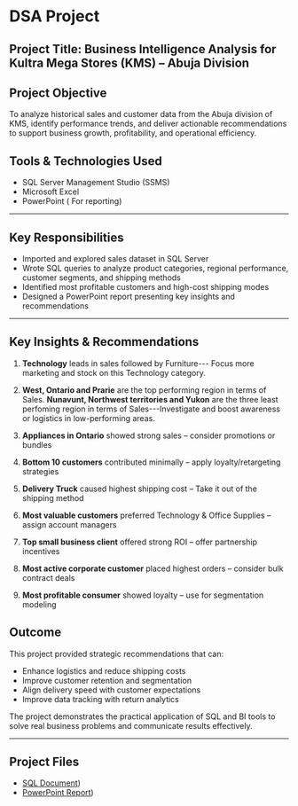 # DSA Project 

##  Project Title: Business Intelligence Analysis for Kultra Mega Stores (KMS) – Abuja Division


## Project Objective
To analyze historical sales and customer data from the Abuja division of KMS, identify performance trends, and deliver actionable recommendations to support business growth, profitability, and operational efficiency.


##  Tools & Technologies Used
- SQL Server Management Studio (SSMS)
- Microsoft Excel
- PowerPoint ( For reporting)

---

##  Key Responsibilities
- Imported and explored sales dataset in SQL Server
- Wrote SQL queries to analyze product categories, regional performance, customer segments, and shipping methods
- Identified most profitable customers and high-cost shipping modes
- Designed a PowerPoint report presenting key insights and recommendations

---

## Key Insights & Recommendations

1. **Technology** leads in sales followed by Furniture--- Focus more marketing and stock on this Technology category.

2. **West, Ontario and Prarie** are the top performing region in terms of Sales.
 **Nunavunt, Northwest territories and Yukon** are the three least perfoming region in terms of Sales---Investigate and boost awareness or logistics in low-performing areas.
3. **Appliances in Ontario** showed strong sales – consider promotions or bundles  
4. **Bottom 10 customers** contributed minimally – apply loyalty/retargeting strategies  
5. **Delivery Truck** caused highest shipping cost – Take it out of the shipping method
6. **Most valuable customers** preferred Technology & Office Supplies – assign account managers  
7. **Top small business client** offered strong ROI – offer partnership incentives  
8. **Most active corporate customer** placed highest orders – consider bulk contract deals  
9. **Most profitable consumer** showed loyalty – use for segmentation modeling  


##  Outcome
This project provided strategic recommendations that can:
- Enhance logistics and reduce shipping costs  
- Improve customer retention and segmentation  
- Align delivery speed with customer expectations  
- Improve data tracking with return analytics

The project demonstrates the practical application of SQL and BI tools to solve real business problems and communicate results effectively.

---

##  Project Files
- [SQL Document](https://github.com/Oluwatosinoguntuga/DSA-PROJECT-1/blob/main/SQLQuery3.sql))  
- [ PowerPoint Report](https://github.com/Oluwatosinoguntuga/DSA-PROJECT-1/blob/main/sql%20presentationKMS_Abuja_Insights_Slides.pptx))
